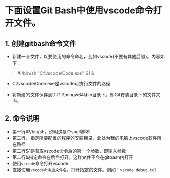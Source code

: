 
# 下面设置Git Bash中使用vscode命令打开文件。

## 1. 创建gitbash命令文件

- 新建一个文件，以要使用的命令命名，比如vscode(不要有其他后缀)。内容如下：

>#!/bin/sh
 "C:\vscode\Code.exe" $1 &

 - C:\vscode\Code.exe是vscode可执行文件的路径

- 将新建的文件保存到D:Git\mingw64\bin目录下。即Git安装目录下的文件夹内。

## 2. 命令说明
- 第一行#!/bin/sh，说明这是个shell脚本
- 第二行，指定所要配置的程序的安装目录，此处为我的电脑上vscode软件所在路径
- 第二行$1是获取vscode命令后的第一个参数，即输入参数
- 第二行&指定命令在后台打开。这样文件不会在gitbash内打开
- 使用`vscode`命令打开vscode
- 直接使用`vscode命令加文件名`，打开指定的文件。例如：`vscode debug.tcl`
